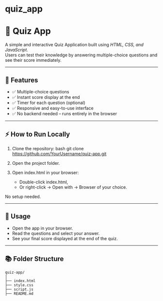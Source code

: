 # quiz_app
# 🎯 Quiz App

A simple and interactive Quiz Application built using *HTML, CSS, and JavaScript*.  
Users can test their knowledge by answering multiple-choice questions and see their score immediately.

---

## 🚀 Features

- ✅ Multiple-choice questions
- ✅ Instant score display at the end
- ✅ Timer for each question (optional)
- ✅ Responsive and easy-to-use interface
- ✅ No backend needed – runs entirely in the browser

---

## ⚡ How to Run Locally

1. Clone the repository:
    bash
    git clone https://github.com/YourUsername/quiz-app.git
    

2. Open the project folder.

3. Open index.html in your browser:
    - Double-click index.html,  
    - Or right-click → Open with → Browser of your choice.

No setup needed.

---

## 🎯 Usage

- Open the app in your browser.
- Read the questions and select your answer.
- See your final score displayed at the end of the quiz.

---

## 📚 Folder Structure

```text
quiz-app/
│
├── index.html
├── style.css
├── script.js
├── README.md

